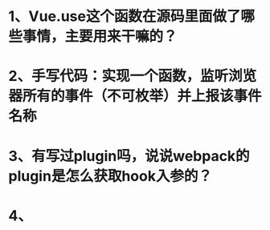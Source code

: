 # 1、Vue.use这个函数在源码里面做了哪些事情，主要用来干嘛的？

# 2、手写代码：实现一个函数，监听浏览器所有的事件（不可枚举）并上报该事件名称

# 3、有写过plugin吗，说说webpack的plugin是怎么获取hook入参的？

# 4、